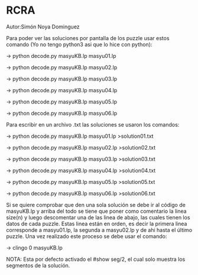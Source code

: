 # RCRA

Autor:Simón Noya Dominguez

Para poder ver las soluciones por pantalla de los puzzle usar estos comando (Yo no tengo python3 asi que lo hice con python):

-> python decode.py masyuKB.lp masyu01.lp

-> python decode.py masyuKB.lp masyu02.lp

-> python decode.py masyuKB.lp masyu03.lp

-> python decode.py masyuKB.lp masyu04.lp

-> python decode.py masyuKB.lp masyu05.lp

-> python decode.py masyuKB.lp masyu06.lp

Para escribir en un archivo .txt las soluciones se usaron los comandos:

-> python decode.py masyuKB.lp masyu01.lp >solution01.txt

-> python decode.py masyuKB.lp masyu02.lp >solution02.txt

-> python decode.py masyuKB.lp masyu03.lp >solution03.txt

-> python decode.py masyuKB.lp masyu04.lp >solution04.txt

-> python decode.py masyuKB.lp masyu05.lp >solution05.txt

-> python decode.py masyuKB.lp masyu06.lp >solution06.txt

Si se quiere comprobar que den una sola solución se debe ir al código de masyuKB.lp y arriba del todo se tiene que poner como comentario la linea size(n) y luego descomentar una de las linea de abajo, las cuales tienen los datos de cada puzzle. Estas linea están en orden, es decir la primera linea corresponde a masyu01.lp, la segunda a masyu02.lp y de ahi hasta el último puzzle. Una vez realizado este proceso se debe usar el comando:

-> clingo 0  masyuKB.lp



NOTA: Esta por defecto activado el #show seg/2, el cual solo muestra los segmentos de la solución. 
